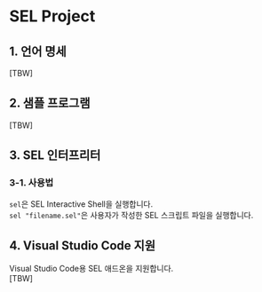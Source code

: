 # SEL Project

## 1. 언어 명세
[TBW]

## 2. 샘플 프로그램
[TBW]

## 3. SEL 인터프리터
### 3-1. 사용법
`sel`은 SEL Interactive Shell을 실행합니다.  
`sel "filename.sel"`은 사용자가 작성한 SEL 스크립트 파일을 실행합니다.  

## 4. Visual Studio Code 지원
Visual Studio Code용 SEL 애드온을 지원합니다.  
[TBW]
